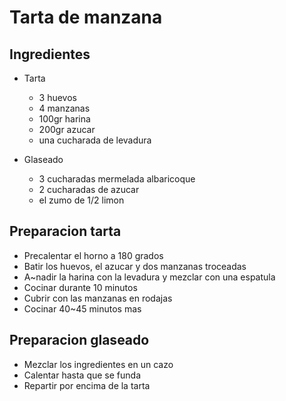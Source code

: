 # Tarta de manzana

## Ingredientes

- Tarta

  - 3 huevos
  - 4 manzanas
  - 100gr harina
  - 200gr azucar
  - una cucharada de levadura

- Glaseado

  - 3 cucharadas mermelada albaricoque
  - 2 cucharadas de azucar
  - el zumo de 1/2 limon

## Preparacion tarta

- Precalentar el horno a 180 grados
- Batir los huevos, el azucar y dos manzanas troceadas
- A~nadir la harina con la levadura y mezclar con una espatula
- Cocinar durante 10 minutos
- Cubrir con las manzanas en rodajas
- Cocinar 40~45 minutos mas


## Preparacion glaseado

- Mezclar los ingredientes en un cazo
- Calentar hasta que se funda
- Repartir por encima de la tarta
